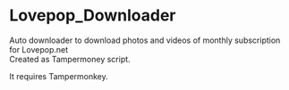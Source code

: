 # Lovepop_Downloader
Auto downloader to download photos and videos of monthly subscription for Lovepop.net
<br>Created as Tampermoney script.

It requires Tampermonkey.
